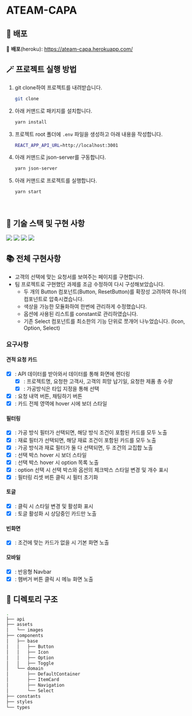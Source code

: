 <h1>ATEAM-CAPA</h1>

## 🚀 배포

🔗 **배포**(heroku): https://ateam-capa.herokuapp.com/ <br>

## 🪄 프로젝트 실행 방법

1. git clone하여 프로젝트를 내려받습니다.
   ```bash
   git clone 
   ```
2. 아래 커맨드로 패키지를 설치합니다.
   ```bash
   yarn install
   ```
3. 프로젝트 root 폴더에 `.env` 파일을 생성하고 아래 내용을 작성합니다.
   ```bash
   REACT_APP_API_URL=http://localhost:3001
   ```
4. 아래 커맨드로 json-server를 구동합니다.
   ```bash
   yarn json-server
   ```
5. 아래 커맨드로 프로젝트를 실행합니다.
   ```bash
   yarn start
   ```

<br>

## 🧰 기술 스택 및 구현 사항

![](https://img.shields.io/badge/TypeScript-3178C6?style=for-the-badge&logo=TypeScript&logoColor=white) ![](https://img.shields.io/badge/React-20232A?style=for-the-badge&logo=react&logoColor=61DAFB) ![](https://img.shields.io/badge/styled--components-DB7093?style=for-the-badge&logo=styled-components&logoColor=white) ![](https://img.shields.io/badge/Storybook-FF4785?style=for-the-badge&logo=Storybook&logoColor=white)

## 📚 전체 구현사항

- 고객의 선택에 맞는 요청서를 보여주는 페이지를 구현합니다.
- 팀 프로젝트로 구현했던 과제를 조금 수정하여 다시 구성해보았습니다.
  - 두 개의 Button 컴포넌트(Button, ResetButton)를 확장성 고려하여 하나의 컴포넌트로 압축시켰습니다.
  - 색상을 가능한 모듈화하여 한번에 관리하게 수정했습니다.
  - 옵션에 사용된 리스트를 constant로 관리하였습니다.
  - 기존 Select 컴포넌트를 최소한의 기능 단위로 쪼개어 나누었습니다. (Icon, Option, Select)

### 요구사항

#### 견적 요청 카드

- [x] : API 데이터를 받아와서 데이터를 통해 화면에 렌더링
  - [x] : 프로젝트명, 요청한 고객사, 고객의 희망 납기일, 요청한 제품 총 수량
  - [x] : 가공방식은 타입 지정을 통해 선택
- [x] : 요청 내역 버튼, 채팅하기 버튼
- [x] : 카드 전체 영역에 hover 시에 보더 스타일

#### 필터링

- [x] : 가공 방식 필터가 선택되면, 해당 방식 조건이 포함된 카드를 모두 노출
- [x] : 재료 필터가 선택되면, 해당 재료 조건이 포함된 카드를 모두 노출
- [x] : 가공 방식과 재료 필터가 둘 다 선택되면, 두 조건의 교집합 노출
- [x] : 선택 박스 hover 시 보더 스타일
- [x] : 선택 박스 hover 시 option 목록 노출
- [x] : option 선택 시 선택 박스와 옵션의 체크박스 스타일 변경 및 개수 표시
- [x] : 필터링 리셋 버튼 클릭 시 필터 초기화

#### 토글

- [x] : 클릭 시 스타일 변경 및 활성화 표시
- [x] : 토글 활성화 시 상담중인 카드만 노출

#### 빈화면

- [x] : 조건에 맞는 카드가 없을 시 기본 화면 노출

#### 모바일

- [x] : 반응형 Navbar
- [x] : 햄버거 버튼 클릭 시 메뉴 화면 노출

## 📂 디렉토리 구조

```bash
.
├── api
├── assets
│   └── images
├── components
│   ├── base
│   │   ├── Button
│   │   ├── Icon
│   │   ├── Option
│   │   ├── Toggle
│   └── domain
│       ├── DefaultContainer
│       ├── ItemCard
│       ├── Navigation
│       └── Select
├── constants
├── styles
└── types
```
